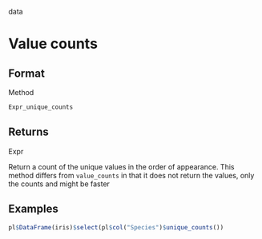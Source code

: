 data

# Value counts

## Format

Method

```r
Expr_unique_counts
```

## Returns

Expr

Return a count of the unique values in the order of appearance. This method differs from `value_counts` in that it does not return the values, only the counts and might be faster

## Examples

```r
pl$DataFrame(iris)$select(pl$col("Species")$unique_counts())
```